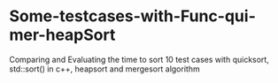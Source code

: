 # Some-testcases-with-Func-qui-mer-heapSort
Comparing and Evaluating the time to sort 10 test cases with quicksort, std::sort() in c++, heapsort and mergesort algorithm 
